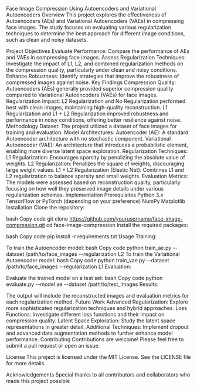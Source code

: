 Face Image Compression Using Autoencoders and Variational Autoencoders
Overview
This project explores the effectiveness of Autoencoders (AEs) and Variational Autoencoders (VAEs) in compressing face images. The study focuses on evaluating various regularization techniques to determine the best approach for different image conditions, such as clean and noisy datasets.

Project Objectives
Evaluate Performance: Compare the performance of AEs and VAEs in compressing face images.
Assess Regularization Techniques: Investigate the impact of L1, L2, and combined regularization methods on the compression quality, particularly under clean and noisy conditions.
Enhance Robustness: Identify strategies that improve the robustness of compressed images against noise.
Key Findings
Compression Quality: Autoencoders (AEs) generally provided superior compression quality compared to Variational Autoencoders (VAEs) for face images.
Regularization Impact:
L2 Regularization and No Regularization performed best with clean images, maintaining high-quality reconstruction.
L1 Regularization and L1 + L2 Regularization improved robustness and performance in noisy conditions, offering better resilience against noise.
Methodology
Dataset: The project utilized a dataset of face images for training and evaluation.
Model Architectures:
Autoencoder (AE): A standard Autoencoder architecture with no stochastic component.
Variational Autoencoder (VAE): An architecture that introduces a probabilistic element, enabling more diverse latent space exploration.
Regularization Techniques:
L1 Regularization: Encourages sparsity by penalizing the absolute value of weights.
L2 Regularization: Penalizes the square of weights, discouraging large weight values.
L1 + L2 Regularization (Elastic Net): Combines L1 and L2 regularization to balance sparsity and small weights.
Evaluation Metrics: The models were assessed based on reconstruction quality, particularly focusing on how well they preserved image details under various regularization schemes.
Implementation
Prerequisites
Python 3.x
TensorFlow or PyTorch (depending on your preference)
NumPy
Matplotlib
Installation
Clone the repository:

bash
Copy code
git clone https://github.com/yourusername/face-image-compression.git
cd face-image-compression
Install the required packages:

bash
Copy code
pip install -r requirements.txt
Usage
Training:

To train the Autoencoder model:
bash
Copy code
python train_ae.py --dataset /path/to/face_images --regularization L2
To train the Variational Autoencoder model:
bash
Copy code
python train_vae.py --dataset /path/to/face_images --regularization L1
Evaluation:

Evaluate the trained model on a test set:
bash
Copy code
python evaluate.py --model ae --dataset /path/to/test_images
Results:

The output will include the reconstructed images and evaluation metrics for each regularization method.
Future Work
Advanced Regularization: Explore more sophisticated regularization techniques and hybrid approaches.
Loss Functions: Investigate different loss functions and their impact on compression quality.
Latent Space Exploration: Study the latent space representations in greater detail.
Additional Techniques: Implement dropout and advanced data augmentation methods to further enhance model performance.
Contributing
Contributions are welcome! Please feel free to submit a pull request or open an issue.

License
This project is licensed under the MIT License. See the LICENSE file for more details.

Acknowledgements
Special thanks to all contributors and collaborators who made this project possible
